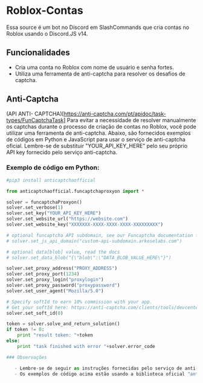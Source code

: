 # Roblox-Contas

Essa source é um bot no Discord em SlashCommands que cria contas no Roblox usando o Discord.JS v14.

## Funcionalidades

- Cria uma conta no Roblox com nome de usuário e senha fortes.
- Utiliza uma ferramenta de anti-captcha para resolver os desafios de captcha.

## Anti-Captcha

(API ANTI- CAPTCHA)[https://anti-captcha.com/pt/apidoc/task-types/FunCaptchaTask]
Para evitar a necessidade de resolver manualmente os captchas durante o processo de criação de contas no Roblox, você pode utilizar uma ferramenta de anti-captcha. Abaixo, são fornecidos exemplos de códigos em Python e JavaScript para usar o serviço de anti-captcha oficial. Lembre-se de substituir "YOUR_API_KEY_HERE" pelo seu próprio API key fornecido pelo serviço anti-captcha.

### Exemplo de código em Python:

```python
#pip3 install anticaptchaofficial

from anticaptchaofficial.funcaptchaproxyon import *

solver = funcaptchaProxyon()
solver.set_verbose(1)
solver.set_key("YOUR_API_KEY_HERE")
solver.set_website_url("https://website.com")
solver.set_website_key("XXXXXXX-XXXX-XXXX-XXXX-XXXXXXXXX")

# optional funcaptcha API subdomain, see our Funcaptcha documentation for details
# solver.set_js_api_domain("custom-api-subdomain.arkoselabs.com")

# optional data[blob] value, read the docs
# solver.set_data_blob("{\"blob\":\"DATA_BLOB_VALUE_HERE\"}")

solver.set_proxy_address("PROXY_ADDRESS")
solver.set_proxy_port(1234)
solver.set_proxy_login("proxylogin")
solver.set_proxy_password("proxypassword")
solver.set_user_agent("Mozilla/5.0")

# Specify softId to earn 10% commission with your app.
# Get your softId here: https://anti-captcha.com/clients/tools/devcenter
solver.set_soft_id(0)

token = solver.solve_and_return_solution()
if token != 0:
    print "result token: "+token
else:
    print "task finished with error "+solver.error_code

### Observações

   - Lembre-se de seguir as instruções fornecidas pelo serviço de anti-captcha para obter as chaves corretas e configurar o proxy, se necessário.
   - Os exemplos de código acima estão usando a biblioteca oficial "anticaptchaofficial" para Python e JavaScript, mas você pode usar outras bibliotecas e serviços de anti-captcha, se preferir.